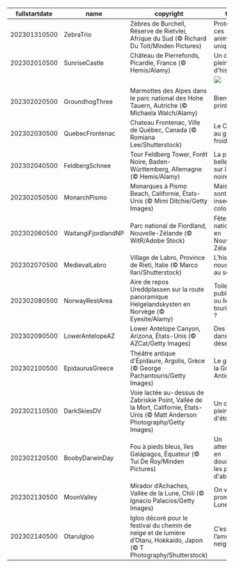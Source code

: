 |fullstartdate|name|copyright|title|image|
|--|--|--|--|--|
202301310500|ZebraTrio|Zèbres de Burchell, Réserve de Rietvlei, Afrique du Sud (© Richard Du Toit/Minden Pictures)|Protégeons ces animaux uniques|![](/fr-CA/2023/02/202301310500ZebraTrio.jpg)|
202302010500|SunriseCastle|Château de Pierrefonds, Picardie, France (© Hemis/Alamy)|Un château plein d'histoire|![](/fr-CA/2023/02/202302010500SunriseCastle.jpg)|
||||![](/fr-CA/2023/02/.jpg)|
202302020500|GroundhogThree|Marmottes des Alpes dans le parc national des Hohe Tauern, Autriche (© Michaela Walch/Alamy)|Bientôt le printemps ?|![](/fr-CA/2023/02/202302020500GroundhogThree.jpg)|
202302030500|QuebecFrontenac|Chateau Frontenac, Ville de Québec, Canada (© Romiana Lee/Shutterstock)|Le Carnaval au grand froid !|![](/fr-CA/2023/02/202302030500QuebecFrontenac.jpg)|
202302040500|FeldbergSchnee|Tour Feldberg Tower, Forêt Noire, Baden-Württemberg, Allemagne (© Hemis/Alamy)|La plus belle vue sur la fôret noire|![](/fr-CA/2023/02/202302040500FeldbergSchnee.jpg)|
202302050500|MonarchPismo|Monarques à Pismo Beach, Californie, États-Unis (© Mimi Ditchie/Getty Images)|Mais que sont ces insectes colorés ?|![](/fr-CA/2023/02/202302050500MonarchPismo.jpg)|
202302060500|WaitangiFjordlandNP|Parc national de Fiordland, Nouvelle-Zélande (© WitR/Adobe Stock)|Fête nationale en Nouvelle-Zélande !|![](/fr-CA/2023/02/202302060500WaitangiFjordlandNP.jpg)|
202302070500|MedievalLabro|Village de Labro, Province de Rieti, Italie (© Marco Ilari/Shutterstock)|L’histoire nous attend au sommet|![](/fr-CA/2023/02/202302070500MedievalLabro.jpg)|
202302080500|NorwayRestArea|Aire de repos Ureddplassen sur la route panoramique Helgelandskysten en Norvège (© Eyesite/Alamy)|Toilettes publiques ou lieu touristique ?|![](/fr-CA/2023/02/202302080500NorwayRestArea.jpg)|
202302090500|LowerAntelopeAZ|Lower Antelope Canyon, Arizona, États-Unis (© AZCat/Getty Images)|Des vagues dans le désert ?|![](/fr-CA/2023/02/202302090500LowerAntelopeAZ.jpg)|
202302100500|EpidaurusGreece|Théâtre antique d'Épidaure, Argolis, Grèce (© George Pachantouris/Getty Images)|Le génie de la Grèce Antique|![](/fr-CA/2023/02/202302100500EpidaurusGreece.jpg)|
202302110500|DarkSkiesDV|Voie lactée au-dessus de Zabriskie Point, Vallée de la Mort, Californie, États-Unis (© Matt Anderson Photography/Getty Images)|Un ciel plein d'étoiles|![](/fr-CA/2023/02/202302110500DarkSkiesDV.jpg)|
202302120500|BoobyDarwinDay|Fou à pieds bleus, îles Galápagos, Équateur (© Tui De Roy/Minden Pictures)|Un atterrissage en douceur, les pieds d'abord|![](/fr-CA/2023/02/202302120500BoobyDarwinDay.jpg)|
202302130500|MoonValley|Mirador d’Achaches, Vallée de la Lune, Chili (© Ignacio Palacios/Getty Images)|On vous promet la Lune!|![](/fr-CA/2023/02/202302130500MoonValley.jpg)|
202302140500|OtaruIgloo|Igloo décoré pour le festival du chemin de neige et de lumière d’Otaru, Hokkaido, Japon (© T Photography/Shutterstock)|C’est l’amour à la neige!|![](/fr-CA/2023/02/202302140500OtaruIgloo.jpg)|
